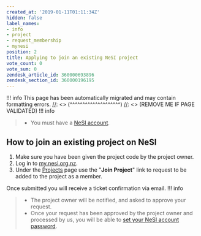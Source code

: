 ```yaml
---
created_at: '2019-01-11T01:11:34Z'
hidden: false
label_names:
- info
- project
- request_membership
- mynesi
position: 2
title: Applying to join an existing NeSI project
vote_count: 0
vote_sum: 0
zendesk_article_id: 360000693896
zendesk_section_id: 360000196195
---
```



[//]: <> (REMOVE ME IF PAGE VALIDATED)
[//]: <> (vvvvvvvvvvvvvvvvvvvv)
!!! info
    This page has been automatically migrated and may contain formatting errors.
[//]: <> (^^^^^^^^^^^^^^^^^^^^)
[//]: <> (REMOVE ME IF PAGE VALIDATED)
!!! info
>
> -   You must have a [NeSI
>     account](https://support.nesi.org.nz/hc/en-gb/articles/360000159715).

## How to join an existing project on NeSI

1.  Make sure you have been given the project code by the project owner.
2.  Log in to [my.nesi.org.nz](https://my.nesi.org.nz/).
3.  Under the [Projects](https://my.nesi.org.nz/projects/join) page use
    the "**Join Project**" link to request to be added to the project as
    a member.

Once submitted you will receive a ticket confirmation via email.
!!! info
>
> -   The project owner will be notified, and asked to approve your
>     request.
> -   Once your request has been approved by the project owner and
>     processed by us, you will be able to [set your NeSI account
>     password](https://support.nesi.org.nz/hc/en-gb/articles/360000335995).
